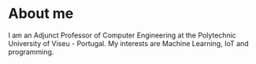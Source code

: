 # About me
I am an Adjunct Professor of Computer Engineering at the Polytechnic University of Viseu - Portugal. My interests are Machine Learning, IoT and programming.
